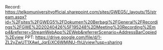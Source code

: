 Record: https://telkomuniversityofficial.sharepoint.com/sites/GWEG5/_layouts/15/stream.aspx?id=%2Fsites%2FGWEG5%2FDokumen%20Berbagi%2FGeneral%2FRecordings%2FGWE%2D20240426%5F195248%2DMeeting%20Recording%2Emp4&referrer=StreamWebApp%2EWeb&referrerScenario=AddressBarCopied%2Eview
PPT: https://drive.google.com/file/d/1-ZL2yZwUT1XAwI_JqrEiXC6WMjNU-fhU/view?usp=sharing
